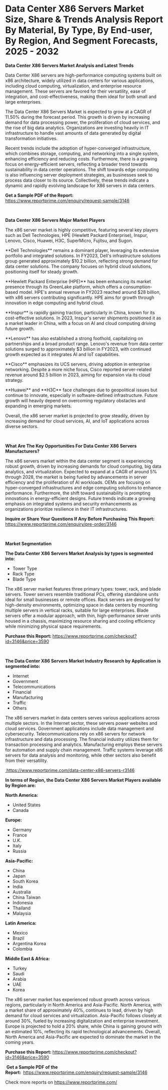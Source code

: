 <p><h1>Data Center X86 Servers Market Size, Share & Trends Analysis Report By Material, By Type, By End-user, By Region, And Segment Forecasts, 2025 - 2032</h1></p><p><strong>Data Center X86 Servers Market Analysis and Latest Trends</strong></p>
<p><p>Data Center X86 servers are high-performance computing systems built on x86 architecture, widely utilized in data centers for various applications, including cloud computing, virtualization, and enterprise resource management. These servers are favored for their versatility, ease of integration, and cost-effectiveness, making them ideal for both small and large enterprises.</p><p>The Data Center X86 Servers Market is expected to grow at a CAGR of 11.50% during the forecast period. This growth is driven by increasing demand for data processing power, the proliferation of cloud services, and the rise of big data analytics. Organizations are investing heavily in IT infrastructure to handle vast amounts of data generated by digital transformation initiatives.</p><p>Recent trends include the adoption of hyper-converged infrastructure, which combines storage, computing, and networking into a single system, enhancing efficiency and reducing costs. Furthermore, there is a growing focus on energy-efficient servers, reflecting a broader trend towards sustainability in data center operations. The shift towards edge computing is also influencing server deployment strategies, as businesses seek to process data closer to its source. Collectively, these trends indicate a dynamic and rapidly evolving landscape for X86 servers in data centers.</p></p>
<p><strong>Get a Sample PDF of the Report:&nbsp;</strong> <a href="https://www.reportprime.com/enquiry/request-sample/3146?utm_campaign=3101&utm_medium=2&utm_source=Github&utm_content=ia&utm_term=18032025&utm_id=data-center-x86-servers">https://www.reportprime.com/enquiry/request-sample/3146</a></p>
<p>&nbsp;</p>
<p><strong>Data Center X86 Servers Major Market Players</strong></p>
<p><p>The x86 server market is highly competitive, featuring several key players such as Dell Technologies, HPE (Hewlett Packard Enterprise), Inspur, Lenovo, Cisco, Huawei, H3C, SuperMicro, Fujitsu, and Sugon. </p><p>**Dell Technologies** remains a dominant player, leveraging its extensive portfolio and integrated solutions. In FY2023, Dell's infrastructure solutions group generated approximately $10.2 billion, reflecting strong demand for data center solutions. The company focuses on hybrid cloud solutions, positioning itself for steady growth.</p><p>**Hewlett Packard Enterprise (HPE)** has been enhancing its market presence through its GreenLake platform, which offers a consumption-based model. HPE's annual revenue in FY2023 reached around $28 billion, with x86 servers contributing significantly. HPE aims for growth through innovation in edge computing and hybrid cloud.</p><p>**Inspur** is rapidly gaining traction, particularly in China, known for its cost-effective solutions. In 2023, Inspur's server shipments positioned it as a market leader in China, with a focus on AI and cloud computing driving future growth.</p><p>**Lenovo** has also established a strong foothold, capitalizing on partnerships and a broad product range. Lenovo's revenue from data center solutions surged to approximately $3 billion in FY2023, with continued growth expected as it integrates AI and IoT capabilities.</p><p>**Cisco** emphasizes its UCS servers, driving adoption in enterprise networking. Despite a more niche focus, Cisco reported server-related revenue around $2.5 billion in 2023, aiming for expansion via its cloud strategy.</p><p>**Huawei** and **H3C** face challenges due to geopolitical issues but continue to innovate, especially in software-defined infrastructure. Future growth will heavily depend on overcoming regulatory obstacles and expanding in emerging markets.</p><p>Overall, the x86 server market is projected to grow steadily, driven by increasing demand for cloud services, AI, and IoT applications across diverse sectors.</p></p>
<p>&nbsp;</p>
<p><strong>What Are The Key Opportunities For Data Center X86 Servers Manufacturers?</strong></p>
<p><p>The x86 servers market within the data center segment is experiencing robust growth, driven by increasing demands for cloud computing, big data analytics, and virtualization. Expected to expand at a CAGR of around 5% through 2028, the market is being fueled by advancements in server efficiency and the proliferation of AI workloads. OEMs are focusing on hyper-converged infrastructures and edge computing solutions to enhance performance. Furthermore, the shift toward sustainability is prompting innovations in energy-efficient designs. Future trends indicate a growing emphasis on integrated systems and security enhancements as organizations prioritize resilience in their IT infrastructures.</p></p>
<p><strong>Inquire or Share Your Questions If Any Before Purchasing This Report:</strong> <a href="https://www.reportprime.com/enquiry/pre-order/3146?utm_campaign=3101&utm_medium=2&utm_source=Github&utm_content=ia&utm_term=18032025&utm_id=data-center-x86-servers">https://www.reportprime.com/enquiry/pre-order/3146</a></p>
<p>&nbsp;</p>
<p><strong>Market Segmentation</strong></p>
<p><strong>The Data Center X86 Servers Market Analysis by types is segmented into:</strong></p>
<p><ul><li>Tower Type</li><li>Rack Type</li><li>Blade Type</li></ul></p>
<p><p>The x86 server market features three primary types: tower, rack, and blade servers. Tower servers resemble traditional PCs, offering standalone units ideal for small businesses or remote offices. Rack servers are designed for high-density environments, optimizing space in data centers by mounting multiple servers in vertical racks, suitable for large enterprises. Blade servers offer a modular approach, with thin, high-performance server units housed in a chassis, maximizing resource sharing and cooling efficiency while minimizing physical space requirements.</p></p>
<p><strong>Purchase this Report:&nbsp;</strong><a href="https://www.reportprime.com/checkout?id=3146&price=3590&utm_campaign=3101&utm_medium=2&utm_source=Github&utm_content=ia&utm_term=18032025&utm_id=data-center-x86-servers">https://www.reportprime.com/checkout?id=3146&price=3590</a></p>
<p>&nbsp;</p>
<p><strong>The Data Center X86 Servers Market Industry Research by Application is segmented into:</strong></p>
<p><ul><li>Internet</li><li>Government</li><li>Telecommunications</li><li>Financial</li><li>Manufacturing</li><li>Traffic</li><li>Others</li></ul></p>
<p><p>The x86 servers market in data centers serves various applications across multiple sectors. In the Internet sector, these servers power websites and cloud services. Government applications include data management and cybersecurity. Telecommunications rely on x86 servers for network infrastructure and data processing. The financial industry utilizes them for transaction processing and analytics. Manufacturing employs these servers for automation and supply chain management. Traffic systems leverage x86 servers for data analysis and monitoring, while other sectors also benefit from their versatility.</p></p>
<p><a href="https://www.reportprime.com/data-center-x86-servers-r3146?utm_campaign=3101&utm_medium=2&utm_source=Github&utm_content=ia&utm_term=18032025&utm_id=data-center-x86-servers">&nbsp;https://www.reportprime.com/data-center-x86-servers-r3146</a></p>
<p><strong>In terms of Region, the Data Center X86 Servers Market Players available by Region are:</strong></p>
<p>
    <p> <strong> North America: </strong>
        <ul>
            <li>United States</li>
            <li>Canada</li>
        </ul>
        </p> 
    <p> <strong> Europe: </strong>
        <ul>
            <li>Germany</li>
            <li>France</li>
            <li>U.K.</li>
            <li>Italy</li>
            <li>Russia</li>
        </ul>
        </p> 
    <p> <strong> Asia-Pacific: </strong>
        <ul>
            <li>China</li>
            <li>Japan</li>
            <li>South Korea</li>
            <li>India</li>
            <li>Australia</li>
            <li>China Taiwan</li>
            <li>Indonesia</li>
            <li>Thailand</li>
            <li>Malaysia</li>
        </ul>
        </p> 
    <p> <strong> Latin America: </strong>
        <ul>
            <li>Mexico</li>
            <li>Brazil</li>
            <li>Argentina Korea</li>
            <li>Colombia</li>
        </ul>
        </p> 
    <p> <strong> Middle East & Africa: </strong>
        <ul>
            <li>Turkey</li>
            <li>Saudi</li>
            <li>Arabia</li>
            <li>UAE</li>
            <li>Korea</li>
        </ul>
    </p>
    </p>
<p><p>The x86 server market has experienced robust growth across various regions, particularly in North America and Asia-Pacific. North America, with a market share of approximately 40%, continues to lead, driven by high demand for cloud services and virtualization. Asia-Pacific follows closely at around 30%, fueled by increasing digitalization and enterprise investment. Europe is projected to hold a 20% share, while China is gaining ground with an estimated 10%, reflecting its rapid technological advancements. Overall, North America and Asia-Pacific are expected to dominate the market in the coming years.</p></p>
<p><strong>Purchase this Report: </strong><a href="https://www.reportprime.com/checkout?id=3146&price=3590&utm_campaign=3101&utm_medium=2&utm_source=Github&utm_content=ia&utm_term=18032025&utm_id=data-center-x86-servers">https://www.reportprime.com/checkout?id=3146&price=3590</a></p>
<p>&nbsp;<strong>Get a Sample PDF of the Report:&nbsp;&nbsp;</strong><a href="https://www.reportprime.com/enquiry/request-sample/3146?utm_campaign=3101&utm_medium=2&utm_source=Github&utm_content=ia&utm_term=18032025&utm_id=data-center-x86-servers">https://www.reportprime.com/enquiry/request-sample/3146</a></p>
<p><strong></strong></p>
<p>Check more reports on <a href="https://www.reportprime.com/?utm_campaign=3101&utm_medium=2&utm_source=Github&utm_content=ia&utm_term=18032025&utm_id=data-center-x86-servers">https://www.reportprime.com/</a></p>